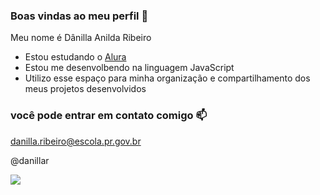 ### Boas vindas ao meu perfil 💙

Meu nome é Dânilla Anilda Ribeiro

- Estou estudando o [Alura](https://alura.com.br)
- Estou me desenvolbendo na linguagem JavaScript
- Utilizo esse espaço para minha organização e compartilhamento dos meus projetos desenvolvidos

### você pode entrar em contato comigo 📫

danilla.ribeiro@escola.pr.gov.br

@danillar

![](https://media.tenor.com/_Zu-utz5YCwAAAAC/mini-mouse.gif)
